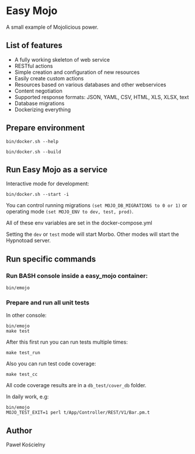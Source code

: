 # Easy Mojo

A small example of Mojolicious power.

## List of features

* A fully working skeleton of web service
* RESTful actions
* Simple creation and configuration of new resources
* Easily create custom actions
* Resources based on various databases and other webservices
* Content negotiation
* Supported response formats: JSON, YAML, CSV, HTML, XLS, XLSX, text
* Database migrations
* Dockerizing everything


## Prepare environment
```
bin/docker.sh --help
```

```
bin/docker.sh --build
```

## Run Easy Mojo as a service

Interactive mode for development:
```
bin/docker.sh --start -i
```
You can control running migrations `(set MOJO_DB_MIGRATIONS to 0 or 1)`
or operating mode `(set MOJO_ENV to dev, test, prod)`.

All of these env variables are set in the docker-compose.yml

Setting the `dev` or `test` mode will start Morbo. Other modes will start the Hypnotoad server.


## Run specific commands


### Run BASH console inside a easy_mojo container:
```
bin/emojo
```


### Prepare and run all unit tests

In other console:
```
bin/emojo
make test
```

After this first run you can run tests multiple times:
```
make test_run
```

Also you can run test code coverage:
```
make test_cc
```
All code coverage results are in a `db_test/cover_db` folder.


In daily work, e.g:
```
bin/emojo
MOJO_TEST_EXIT=1 perl t/App/Controller/REST/V1/Bar.pm.t
```


## Author
Paweł Kościelny
